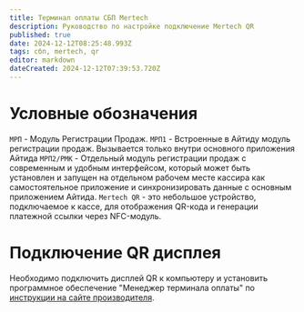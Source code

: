 ```yaml
---
title: Терминал оплаты СБП Mertech
description: Руководство по настройке подключение Mertech QR
published: true
date: 2024-12-12T08:25:48.993Z
tags: сбп, mertech, qr
editor: markdown
dateCreated: 2024-12-12T07:39:53.720Z
---
```


# Условные обозначения
`МРП` - Модуль Регистрации Продаж.
`МРП1` - Встроенные в Айтиду модуль регистрации продаж. Вызывается только внутри основного приложения Айтида
`МРП2/РМК` - Отдельный модуль регистрации продаж с современным и удобным интерфейсом, который может быть установлен и запущен на отдельном рабочем месте кассира как самостоятельное приложение и синхронизировать данные с основным приложением Айтида.
`Mertech QR` - это небольшое устройство, подключаемое к кассе, для отображения QR-кода и генерации платежной ссылки через NFC-модуль.

# Подключение QR дисплея

Необходимо подключить дисплей QR к компьютеру и установить программное обеспечение "Менеджер терминала оплаты" по [инструкции на сайте производителя](https://docs.mertech.ru/sbp/manager/).